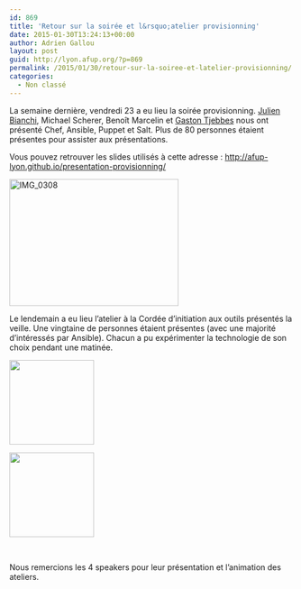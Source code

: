 ```yaml
---
id: 869
title: 'Retour sur la soirée et l&rsquo;atelier provisionning'
date: 2015-01-30T13:24:13+00:00
author: Adrien Gallou
layout: post
guid: http://lyon.afup.org/?p=869
permalink: /2015/01/30/retour-sur-la-soiree-et-latelier-provisionning/
categories:
  - Non classé
---
```

La semaine dernière, vendredi 23 a eu lieu la soirée provisionning. [Julien Bianchi](http://jubianchi.fr/), Michael Scherer, Benoît Marcelin et [Gaston Tjebbes](https://www.majerti.fr/fr/equipe/) nous ont présenté Chef, Ansible, Puppet et Salt. Plus de 80 personnes étaient présentes pour assister aux présentations.

Vous pouvez retrouver les slides utilisés à cette adresse : <http://afup-lyon.github.io/presentation-provisionning/>

[<img src="http://lyon.afup.org/files/2015/01/IMG_0308-300x225.jpg" alt="IMG_0308" width="300" height="225" class="aligncenter size-medium wp-image-874" srcset="https://lyon.afup.org/files/2015/01/IMG_0308-300x225.jpg 300w, https://lyon.afup.org/files/2015/01/IMG_0308-400x300.jpg 400w, https://lyon.afup.org/files/2015/01/IMG_0308.jpg 1000w" sizes="(max-width: 300px) 100vw, 300px" />](http://lyon.afup.org/files/2015/01/IMG_0308.jpg)

Le lendemain a eu lieu l&rsquo;atelier à la Cordée d&rsquo;initiation aux outils présentés la veille. Une vingtaine de personnes étaient présentes (avec une majorité d&rsquo;intéressés par Ansible). Chacun a pu expérimenter la technologie de son choix pendant une matinée.

<div id='gallery-10' class='gallery galleryid-869 gallery-columns-2 gallery-size-thumbnail'>
  <dl class='gallery-item'>
    <dt class='gallery-icon landscape'>
      <a href='http://lyon.afup.org/2015/01/30/retour-sur-la-soiree-et-latelier-provisionning/img_0321/'><img width="150" height="150" src="http://lyon.afup.org/files/2015/01/IMG_0321-150x150.jpg" class="attachment-thumbnail size-thumbnail" alt="" /></a>
    </dt>
  </dl>
  
  <dl class='gallery-item'>
    <dt class='gallery-icon landscape'>
      <a href='http://lyon.afup.org/2015/01/30/retour-sur-la-soiree-et-latelier-provisionning/img_0320/'><img width="150" height="150" src="http://lyon.afup.org/files/2015/01/IMG_0320-150x150.jpg" class="attachment-thumbnail size-thumbnail" alt="" /></a>
    </dt>
  </dl>
  
  <br style="clear: both" />
</div>

Nous remercions les 4 speakers pour leur présentation et l’animation des ateliers.